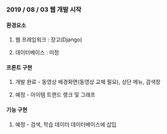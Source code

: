 ### 2019 / 08 / 03 웹 개발 시작

#### 환경요소

1. 웹 프레임워크 : 장고(Django)

2. 데이터베이스 : 미정

#### 프론트 구현

1. 개발 완료 - 동영상 배경화면(동영상 교체 필요), 상단 메뉴, 검색창

2. 예정 - 아이템 트랜드 랭크 및 그래프

#### 기능 구현

1. 예정 - 검색, 학습 데이터 데이터베이스에 삽입
